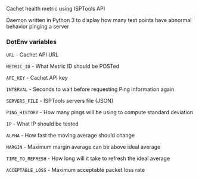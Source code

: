 Cachet health metric using ISPTools API

Daemon written in Python 3 to display how many test points have abnormal behavior pinging a server

### DotEnv variables

`URL` - Cachet API URL

`METRIC_ID` - What Metric ID should be POSTed

`API_KEY` - Cachet API key

`INTERVAL` - Seconds to wait before requesting Ping information again

`SERVERS_FILE` - ISPTools servers file (JSON)

`PING_HISTORY` - How many pings will be using to compute standard deviation

`IP` - What IP should be tested

`ALPHA` - How fast the moving average should change

`MARGIN` - Maximum margin average can be above ideal average

`TIME_TO_REFRESH` - How long will it take to refresh the ideal average

`ACCEPTABLE_LOSS` - Maximum acceptable packet loss rate